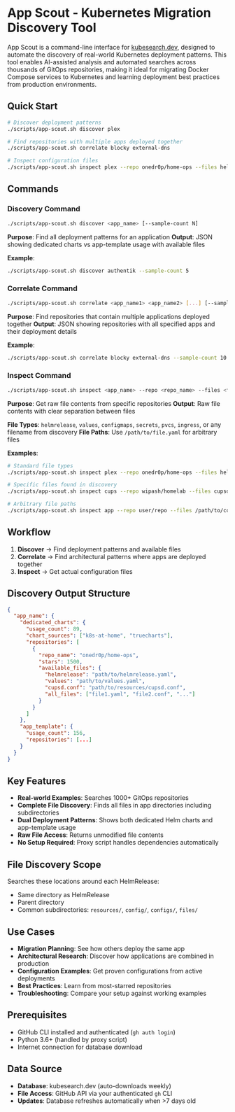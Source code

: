 # App Scout - Kubernetes Migration Discovery Tool

App Scout is a command-line interface for [kubesearch.dev](https://kubesearch.dev), designed to
automate the discovery of real-world Kubernetes deployment patterns. This tool enables AI-assisted
analysis and automated searches across thousands of GitOps repositories, making it ideal for
migrating Docker Compose services to Kubernetes and learning deployment best practices from
production environments.

## Quick Start

```bash
# Discover deployment patterns
./scripts/app-scout.sh discover plex

# Find repositories with multiple apps deployed together
./scripts/app-scout.sh correlate blocky external-dns

# Inspect configuration files
./scripts/app-scout.sh inspect plex --repo onedr0p/home-ops --files helmrelease,values
```

## Commands

### Discovery Command

```bash
./scripts/app-scout.sh discover <app_name> [--sample-count N]
```

**Purpose**: Find all deployment patterns for an application
**Output**: JSON showing dedicated charts vs app-template usage with available files

**Example**:

```bash
./scripts/app-scout.sh discover authentik --sample-count 5
```

### Correlate Command

```bash
./scripts/app-scout.sh correlate <app_name1> <app_name2> [...] [--sample-count N]
```

**Purpose**: Find repositories that contain multiple applications deployed together
**Output**: JSON showing repositories with all specified apps and their deployment details

**Example**:

```bash
./scripts/app-scout.sh correlate blocky external-dns --sample-count 10
```

### Inspect Command

```bash
./scripts/app-scout.sh inspect <app_name> --repo <repo_name> --files <file_list>
```

**Purpose**: Get raw file contents from specific repositories
**Output**: Raw file contents with clear separation between files

**File Types**: `helmrelease`, `values`, `configmaps`, `secrets`, `pvcs`, `ingress`, or any filename from discovery
**File Paths**: Use `/path/to/file.yaml` for arbitrary files

**Examples**:

```bash
# Standard file types
./scripts/app-scout.sh inspect plex --repo onedr0p/home-ops --files helmrelease,values

# Specific files found in discovery
./scripts/app-scout.sh inspect cups --repo wipash/homelab --files cupsd.conf

# Arbitrary file paths
./scripts/app-scout.sh inspect app --repo user/repo --files /path/to/config.yaml
```

## Workflow

1. **Discover** → Find deployment patterns and available files
2. **Correlate** → Find architectural patterns where apps are deployed together
3. **Inspect** → Get actual configuration files

## Discovery Output Structure

```json
{
  "app_name": {
    "dedicated_charts": {
      "usage_count": 89,
      "chart_sources": ["k8s-at-home", "truecharts"],
      "repositories": [
        {
          "repo_name": "onedr0p/home-ops",
          "stars": 1500,
          "available_files": {
            "helmrelease": "path/to/helmrelease.yaml",
            "values": "path/to/values.yaml",
            "cupsd.conf": "path/to/resources/cupsd.conf",
            "all_files": ["file1.yaml", "file2.conf", "..."]
          }
        }
      ]
    },
    "app_template": {
      "usage_count": 156,
      "repositories": [...]
    }
  }
}
```

## Key Features

- **Real-world Examples**: Searches 1000+ GitOps repositories
- **Complete File Discovery**: Finds all files in app directories including subdirectories
- **Dual Deployment Patterns**: Shows both dedicated Helm charts and app-template usage
- **Raw File Access**: Returns unmodified file contents
- **No Setup Required**: Proxy script handles dependencies automatically

## File Discovery Scope

Searches these locations around each HelmRelease:

- Same directory as HelmRelease
- Parent directory
- Common subdirectories: `resources/`, `config/`, `configs/`, `files/`

## Use Cases

- **Migration Planning**: See how others deploy the same app
- **Architectural Research**: Discover how applications are combined in production
- **Configuration Examples**: Get proven configurations from active deployments
- **Best Practices**: Learn from most-starred repositories
- **Troubleshooting**: Compare your setup against working examples

## Prerequisites

- GitHub CLI installed and authenticated (`gh auth login`)
- Python 3.6+ (handled by proxy script)
- Internet connection for database download

## Data Source

- **Database**: kubesearch.dev (auto-downloads weekly)
- **File Access**: GitHub API via your authenticated `gh` CLI
- **Updates**: Database refreshes automatically when >7 days old
